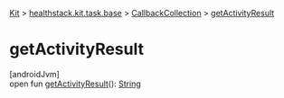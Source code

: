 
[Kit](../../../kit.html) > [healthstack.kit.task.base](../index.html) > [CallbackCollection](index.html) > [getActivityResult](get-activity-result.html)



# getActivityResult



[androidJvm]\
open fun [getActivityResult](get-activity-result.html)(): [String](https://kotlinlang.org/api/latest/jvm/stdlib/kotlin/-string/index.html)




